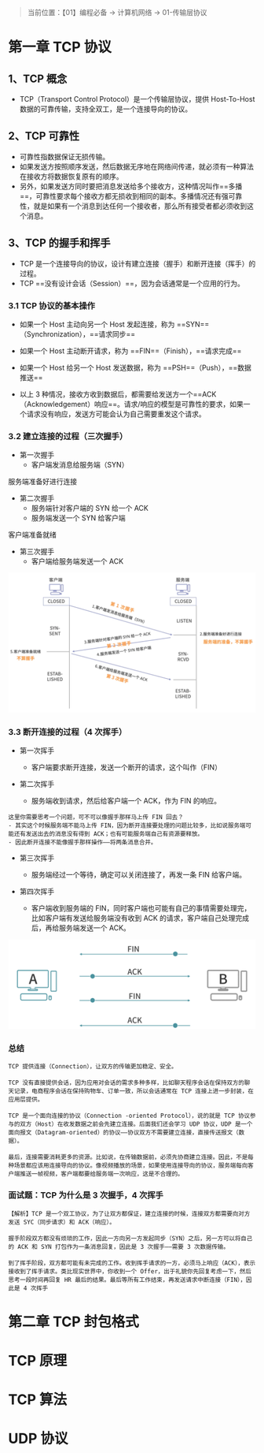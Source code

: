 > 当前位置：【01】编程必备 -> 计算机网络 -> 01-传输层协议



# 第一章 TCP 协议

## 1、TCP 概念

- TCP（Transport Control Protocol）是一个传输层协议，提供 Host-To-Host 数据的可靠传输，支持全双工，是一个连接导向的协议。



## 2、TCP 可靠性

- 可靠性指数据保证无损传输。
- 如果发送方按照顺序发送，然后数据无序地在网络间传递，就必须有一种算法在接收方将数据恢复原有的顺序。
- 另外，如果发送方同时要把消息发送给多个接收方，这种情况叫作==多播==，可靠性要求每个接收方都无损收到相同的副本。多播情况还有强可靠性，就是如果有一个消息到达任何一个接收者，那么所有接受者都必须收到这个消息。



## 3、TCP 的握手和挥手

- TCP 是一个连接导向的协议，设计有建立连接（握手）和断开连接（挥手）的过程。
- TCP ==没有设计会话（Session）==，因为会话通常是一个应用的行为。



### 3.1 TCP 协议的基本操作

- 如果一个 Host 主动向另一个 Host 发起连接，称为 ==SYN==（Synchronization），==请求同步==

- 如果一个 Host 主动断开请求，称为 ==FIN==（Finish），==请求完成==
- 如果一个 Host 给另一个 Host 发送数据，称为 ==PSH==（Push），==数据推送==

- 以上 3 种情况，接收方收到数据后，都需要给发送方一个==ACK（Acknowledgement）响应==。请求/响应的模型是可靠性的要求，如果一个请求没有响应，发送方可能会认为自己需要重发这个请求。



### 3.2 建立连接的过程（三次握手）

- 第一次握手
  - 客户端发消息给服务端（SYN）

服务端准备好进行连接

- 第二次握手
  - 服务端针对客户端的 SYN 给一个 ACK
  - 服务端发送一个 SYN 给客户端

客户端准备就绪

- 第三次握手
  - 客户端给服务端发送一个 ACK

![Snip20210812_73](image/Snip20210812_73.png)

### 3.3 断开连接的过程（4 次挥手）

- 第一次挥手
  - 客户端要求断开连接，发送一个断开的请求，这个叫作（FIN）

- 第二次挥手
  - 服务端收到请求，然后给客户端一个 ACK，作为 FIN 的响应。

```
这里你需要思考一个问题，可不可以像握手那样马上传 FIN 回去？
- 其实这个时候服务端不能马上传 FIN，因为断开连接要处理的问题比较多，比如说服务端可能还有发送出去的消息没有得到 ACK；也有可能服务端自己有资源要释放。
- 因此断开连接不能像握手那样操作——将两条消息合并。
```

- 第三次挥手
  - 服务端经过一个等待，确定可以关闭连接了，再发一条 FIN 给客户端。

- 第四次挥手
  - 客户端收到服务端的 FIN，同时客户端也可能有自己的事情需要处理完，比如客户端有发送给服务端没有收到 ACK 的请求，客户端自己处理完成后，再给服务端发送一个 ACK。

![image-20210812103217895](image/image-20210812103217895.png)



### 总结

```
TCP 提供连接（Connection），让双方的传输更加稳定、安全。

TCP 没有直接提供会话，因为应用对会话的需求多种多样，比如聊天程序会话在保持双方的聊天记录，电商程序会话在保持购物车、订单一致，所以会话通常在 TCP 连接上进一步封装，在应用层提供。

TCP 是一个面向连接的协议（Connection -oriented Protocol），说的就是 TCP 协议参与的双方（Host）在收发数据之前会先建立连接。后面我们还会学习 UDP 协议，UDP 是一个面向报文（Datagram-oriented）的协议——协议双方不需要建立连接，直接传送报文（数据）。

最后，连接需要消耗更多的资源。比如说，在传输数据前，必须先协商建立连接。因此，不是每种场景都应该用连接导向的协议。像视频播放的场景，如果使用连接导向的协议，服务端每向客户端推送一帧视频，客户端都要给服务端一次响应，这是不合理的。
```



### 面试题：TCP 为什么是 3 次握手，4 次挥手

```
【解析】TCP 是一个双工协议，为了让双方都保证，建立连接的时候，连接双方都需要向对方发送 SYC（同步请求）和 ACK（响应）。

握手阶段双方都没有烦琐的工作，因此一方向另一方发起同步（SYN）之后，另一方可以将自己的 ACK 和 SYN 打包作为一条消息回复，因此是 3 次握手——需要 3 次数据传输。

到了挥手阶段，双方都可能有未完成的工作。收到挥手请求的一方，必须马上响应（ACK），表示接收到了挥手请求。类比现实世界中，你收到一个 Offer，出于礼貌你先回复考虑一下，然后思考一段时间再回复 HR 最后的结果。最后等所有工作结束，再发送请求中断连接（FIN），因此是 4 次挥手
```



# 第二章 TCP 封包格式

# TCP 原理

# TCP 算法

# UDP 协议


